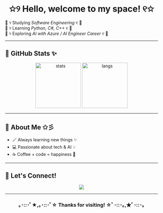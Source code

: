 <h1 align="center">✩୨ Hello, welcome to my space! ୧✩</h1>


  🌸 ୨ Studying *Software Engineering* ୧ 🌸 <br>
  🌸 ୨ Learning *Python, C#, C++* ୧ 🌸 <br>
  🌸 ୨ Exploring *AI with Azure / AI Engineer Career* ୧ 🌸

---

## 🌟 GitHub Stats ✨
<p align="center">
  <img src="https://github-readme-stats.vercel.app/api?username=LaviniaButinholiBasilio&show_icons=true&theme=synthwave&hide_border=true" alt="stats" height="150"/>
  <img src="https://github-readme-stats.vercel.app/api/top-langs/?username=LaviniaButinholiBasilio&layout=compact&theme=synthwave&hide_border=true" alt="langs" height="150"/>
</p>

---

## 🎀 About Me ✩彡
- 🪄 Always learning new things ✨  
- 💻 Passionate about tech & AI 💡  
- ☕ Coffee + code = happiness 🌸  

---

## 🌸 Let's Connect!  
<p align="center">
  <a href="www.linkedin.com/in/lavínia-butinholi-basílio-3376a0225">
    <img src="https://img.shields.io/badge/-LinkedIn-pink?style=for-the-badge&logo=linkedin&logoColor=white" />
  </a>
</p>

---

<h3 align="center">｡･::･ﾟ★,｡･::･ﾟ☆ Thanks for visiting! ☆ﾟ･::･｡,★ﾟ･::･｡</h3>
